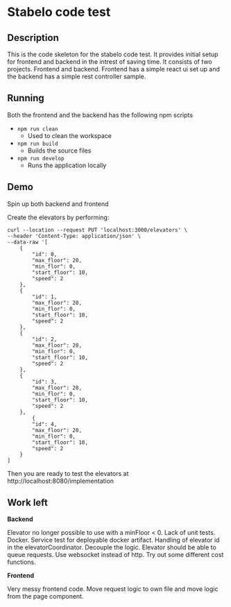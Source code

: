# Stabelo code test

## Description

This is the code skeleton for the stabelo code test. It provides initial setup for frontend and backend in the intrest of saving time. It consists of two projects. Frontend and backend. Frontend has a simple react ui set up and the backend has a simple rest controller sample.

## Running

Both the frontend and the backend has the following npm scripts

- `npm run clean`
  - Used to clean the workspace
- `npm run build`
  - Builds the source files
- `npm run develop`
  - Runs the application locally

## Demo

Spin up both backend and frontend

Create the elevators by performing:

```curl
curl --location --request PUT 'localhost:3000/elevators' \
--header 'Content-Type: application/json' \
--data-raw '[
	{
		"id": 0,
		"max_floor": 20,
		"min_flor": 0,
		"start_floor": 10,
		"speed": 2
	},
	{
		"id": 1,
		"max_floor": 20,
		"min_flor": 0,
		"start_floor": 10,
		"speed": 2
	},
	{
		"id": 2,
		"max_floor": 20,
		"min_flor": 0,
		"start_floor": 10,
		"speed": 2
	},
	{
		"id": 3,
		"max_floor": 20,
		"min_flor": 0,
		"start_floor": 10,
		"speed": 2
	},
		{
		"id": 4,
		"max_floor": 20,
		"min_flor": 0,
		"start_floor": 10,
		"speed": 2
	}
]
```

Then you are ready to test the elevators at http://localhost:8080/implementation

## Work left

<b>Backend</b>

Elevator no longer possible to use with a minFloor < 0.
Lack of unit tests.
Docker.
Service test for deployable docker artifact.
Handling of elevator id in the elevatorCoordinator.
Decouple the logic.
Elevator should be able to queue requests.
Use websocket instead of http.
Try out some different cost functions.

<b>Frontend</b>

Very messy frontend code. Move request logic to own file and move logic from the page component.